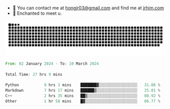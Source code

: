 - 📧 You can contact me at hongjr03@gmail.com and find me at [jrhim.com](https://jrhim.com/)
- 💜 Enchanted to meet u.

![snake_animation](https://raw.githubusercontent.com/hongjr03/hongjr03/output/github-contribution-grid-snake.svg)

<!--START_SECTION:waka-->

```rust
From: 02 January 2024 - To: 10 March 2024

Total Time: 27 hrs 9 mins

Python           9 hrs 3 mins    ███████▓░░░░░░░░░░░░░░░░░   31.08 %
Markdown         7 hrs 17 mins   ██████▒░░░░░░░░░░░░░░░░░░   25.01 %
C++              2 hrs 35 mins   ██▒░░░░░░░░░░░░░░░░░░░░░░   08.92 %
Other            1 hr 58 mins    █▓░░░░░░░░░░░░░░░░░░░░░░░   06.77 %
```

<!--END_SECTION:waka-->
